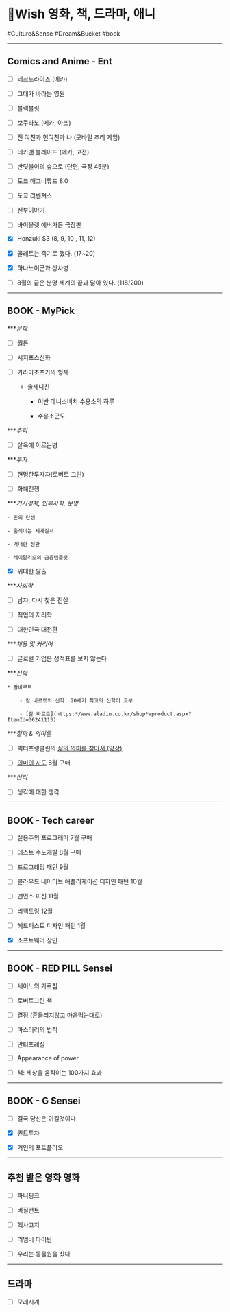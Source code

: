 # 🧫Wish 영화, 책, 드라마, 애니

#Culture&Sense #Dream&Bucket #book


---



## Comics and Anime - Ent

-	[ ] 테크노라이즈 (메카)

-	[ ] 그대가 바라는 영원

-	[ ] 블랙불릿

-	[ ] 보쿠라노 (메카, 아포)

-	[ ] 전 여친과 현여친과 나 (모바일 추리 게임)

-	[ ] 테카맨 블레이드 (메카, 고전)

-	[ ] 반딧불이의 숲으로 (단편, 극장 45분)

-	[ ] 도쿄 매그니튜드 8.0

-	[ ] 도쿄 리벤져스

-	[ ] 신부이야기

-	[ ] 바이올렛 에버가든 극장판

+	[x] Honzuki S3 (8, 9, 10 , 11, 12)

+	[x] 콜레트는 죽기로 했다. (17~20)

+	[x] 하나노이군과 상사병

-	[ ] 8월의 끝은 분명 세계의 끝과 닮아 있다. (118/200)


---

## BOOK - MyPick

****문학*

-	[ ] 월든

-	[ ] 시지프스신화

-	[ ] 카라마조프가의 형제

	* 솔제니친

		- 이반 데니소비치 수용소의 하루

		- 수용소군도

****추리*

-	[ ] 살육에 이르는병

****투자*

-	[ ] 현명한투자자(로버트 그린)

-	[ ] 화폐전쟁

****거시경제, 인류사학, 문명*

	- 돈의 탄생

	- 움직이는 세계질서

	- 거대한 전환

	- 레이달리오의 금융템플릿

+	[x] 위대한 탈출

****사회학*

-	[ ] 남자, 다시 찾은 진실

-	[ ] 직업의 지리학

-	[ ] 대한민국 대전환

****채용 및 커리어*

-	[ ] 글로벌 기업은 성적표를 보지 않는다

****신학*

	* 칼바르트

		- 칼 바르트의 신학: 20세기 최고의 신학이 교부

		- [칼 바르트](https:*/www.aladin.co.kr/shop*wproduct.aspx?ItemId=36241113)

****철학 & 의미론*

-	[ ] 빅터프랭클린의 [삶의 의미를 찾아서 (양장)](https:*/www.aladin.co.kr/shop*wproduct.aspx?ItemId=590290)

-	[ ]  [의미의 지도](https:*/www.aladin.co.kr/shop*wproduct.aspx?ItemId=282714243)  8월 구매

****심리*

-	[ ] 생각에 대한 생각


---

## BOOK - Tech career

-	[ ] 실용주의 프로그래머 7월 구매

-	[ ] 테스트 주도개발 8월 구매

-	[ ] 프로그래밍 패턴 9월

-	[ ] 클라우드 네이티브 애플리케이션 디자인 패턴 10월 

-	[ ] 맨먼스 미신 11월

-	[ ] 리펙토링 12월 

-	[ ] 헤드퍼스트 디자인 패턴 1월

+	[x] 소프트웨어 장인


---

## BOOK - RED PILL Sensei

-	[ ] 세이노의 가르침

-	[ ] 로버트그린 책

-	[ ] 결정 (흔들리지않고 마음먹는대로)

-	[ ] 마스터리의 법칙

-	[ ] 안티프레질

-	[ ] Appearance of power

-	[ ] 책: 세상을 움직이는 100가지 효과


---

## BOOK - G Sensei

-	[ ] 결국 당신은 이길것이다

+	[x] 퀀트투자

+	[x] 거인의 포트폴리오


---

## 추천 받은 영화 영화

-	[ ] 파니핑크

-	[ ] 버질런트

-	[ ] 핵사고지

-	[ ] 리멤버 타이탄

-	[ ] 우리는 동물원을 샀다


---

## 드라마

-	[ ] 모래시계

